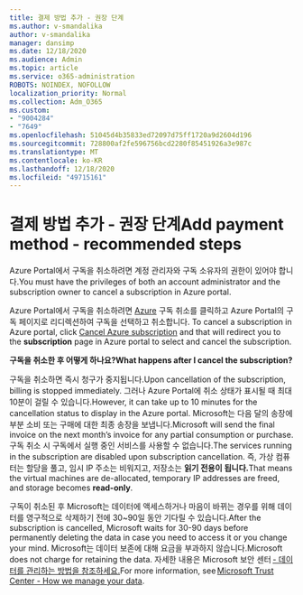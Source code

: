 ```yaml
---
title: 결제 방법 추가 - 권장 단계
ms.author: v-smandalika
author: v-smandalika
manager: dansimp
ms.date: 12/18/2020
ms.audience: Admin
ms.topic: article
ms.service: o365-administration
ROBOTS: NOINDEX, NOFOLLOW
localization_priority: Normal
ms.collection: Adm_O365
ms.custom:
- "9004284"
- "7649"
ms.openlocfilehash: 51045d4b35833ed72097d75ff1720a9d2604d196
ms.sourcegitcommit: 728800af2fe596756bcd2280f85451926a3e987c
ms.translationtype: MT
ms.contentlocale: ko-KR
ms.lasthandoff: 12/18/2020
ms.locfileid: "49715161"
---
```

# <a name="add-payment-method---recommended-steps"></a><span data-ttu-id="791cf-102">결제 방법 추가 - 권장 단계</span><span class="sxs-lookup"><span data-stu-id="791cf-102">Add payment method - recommended steps</span></span>

<span data-ttu-id="791cf-103">Azure Portal에서 구독을 취소하려면 계정 관리자와 구독 소유자의 권한이 있어야 합니다.</span><span class="sxs-lookup"><span data-stu-id="791cf-103">You must have the privileges of both an account administrator and the subscription owner to cancel a subscription in Azure portal.</span></span> 

<span data-ttu-id="791cf-104">Azure Portal에서 구독을 취소하려면 [Azure](https://ms.portal.azure.com/#blade/Microsoft_Azure_Billing/SubscriptionsBlade) 구독 취소를 클릭하고 Azure Portal의 구독 페이지로 리디렉션하여 구독을 선택하고 취소합니다. </span><span class="sxs-lookup"><span data-stu-id="791cf-104">To cancel a subscription in Azure portal, click [Cancel Azure subscription](https://ms.portal.azure.com/#blade/Microsoft_Azure_Billing/SubscriptionsBlade) and that will redirect you to the **subscription** page in Azure portal to select and cancel the subscription.</span></span> 

<span data-ttu-id="791cf-105">**구독을 취소한 후 어떻게 하나요?**</span><span class="sxs-lookup"><span data-stu-id="791cf-105">**What happens after I cancel the subscription?**</span></span> 

<span data-ttu-id="791cf-106">구독을 취소하면 즉시 청구가 중지됩니다.</span><span class="sxs-lookup"><span data-stu-id="791cf-106">Upon cancellation of the subscription, billing is stopped immediately.</span></span> <span data-ttu-id="791cf-107">그러나 Azure Portal에 취소 상태가 표시될 때 최대 10분이 걸릴 수 있습니다.</span><span class="sxs-lookup"><span data-stu-id="791cf-107">However, it can take up to 10 minutes for the cancellation status to display in the Azure portal.</span></span> <span data-ttu-id="791cf-108">Microsoft는 다음 달의 송장에 부분 소비 또는 구매에 대한 최종 송장을 보냅니다.</span><span class="sxs-lookup"><span data-stu-id="791cf-108">Microsoft will send the final invoice on the next month’s invoice for any partial consumption or purchase.</span></span> <span data-ttu-id="791cf-109">구독 취소 시 구독에서 실행 중인 서비스를 사용할 수 없습니다.</span><span class="sxs-lookup"><span data-stu-id="791cf-109">The services running in the subscription are disabled upon subscription cancellation.</span></span> <span data-ttu-id="791cf-110">즉, 가상 컴퓨터는 할당을 풀고, 임시 IP 주소는 비워지고, 저장소는 **읽기 전용이 됩니다.**</span><span class="sxs-lookup"><span data-stu-id="791cf-110">That means the virtual machines are de-allocated, temporary IP addresses are freed, and storage becomes **read-only**.</span></span> 

<span data-ttu-id="791cf-111">구독이 취소된 후 Microsoft는 데이터에 액세스하거나 마음이 바뀌는 경우를 위해 데이터를 영구적으로 삭제하기 전에 30~90일 동안 기다릴 수 있습니다.</span><span class="sxs-lookup"><span data-stu-id="791cf-111">After the subscription is cancelled, Microsoft waits for 30-90 days before permanently deleting the data in case you need to access it or you change your mind.</span></span> <span data-ttu-id="791cf-112">Microsoft는 데이터 보존에 대해 요금을 부과하지 않습니다.</span><span class="sxs-lookup"><span data-stu-id="791cf-112">Microsoft does not charge for retaining the data.</span></span> <span data-ttu-id="791cf-113">자세한 내용은 Microsoft 보안 센터 [- 데이터를 관리하는 방법을 참조하세요.](https://www.microsoft.com/trust-center/privacy/data-management#leave)</span><span class="sxs-lookup"><span data-stu-id="791cf-113">For more information, see [Microsoft Trust Center - How we manage your data](https://www.microsoft.com/trust-center/privacy/data-management#leave).</span></span>



